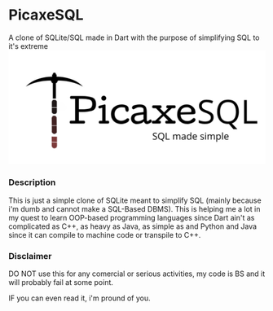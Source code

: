 # PicaxeSQL
A clone of SQLite/SQL made in Dart with the purpose of simplifying SQL to it's extreme
![Alt text](https://raw.githubusercontent.com/ThePoeticPoorMan/PicaxeSQL/main/Novo%20Projeto.png)
### Description

This is just a simple clone of SQLite meant to simplify SQL (mainly because i'm dumb
and cannot make a SQL-Based DBMS). This is helping me a lot in my quest to learn OOP-based 
programming languages since Dart ain't as complicated as C++, as heavy as Java, as simple 
as and Python and Java since it can compile to machine code or transpile to C++.

### Disclaimer

DO NOT use this for any comercial or serious activities, my code is BS and it will probably fail at some point.

IF you can even read it, i'm pround of you.

